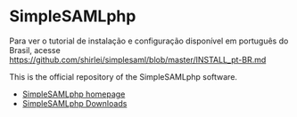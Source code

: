SimpleSAMLphp
=============

Para ver o tutorial de instalação e configuração disponível em português do Brasil,
acesse https://github.com/shirlei/simplesaml/blob/master/INSTALL_pt-BR.md



This is the official repository of the SimpleSAMLphp software.

* [SimpleSAMLphp homepage](https://simplesamlphp.org)
* [SimpleSAMLphp Downloads](https://simplesamlphp.org/download)
